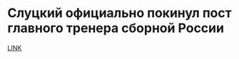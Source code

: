 # Слуцкий официально покинул пост главного тренера сборной России



[LINK](https://varlamov.ru/1810728.html)